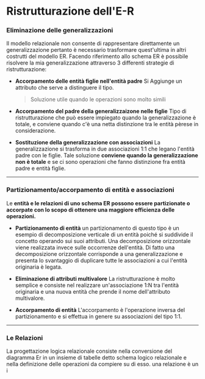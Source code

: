 
# Ristrutturazione dell'E-R
### Eliminazione delle generalizzazioni
Il modello relazionale non consente di rappresentare direttamente un generalizzazione pertanto è necessario trasformare quest'ultima in altri costrutti del modello ER.
Facendo riferimento allo schema ER è possibile risolvere la mia generalizzazione attraverso 3 differenti strategie di ristrutturazione:

- **Accorpamento delle entità figlie nell'entità padre**
Si Aggiunge un attributo che serve a distinguere il tipo.
	> Soluzione utile quando le operazioni sono molto simili

- **Accorpamento del padre della generalizzaizone nelle figlie**
Tipo di ristrutturazione che può essere impiegato quando la generalizzazione è totale, e conviene quando c'è una netta distinzione tra le entità pèrese in considerazione.

- **Sostituzione della generalizzazione con associazioni**
La generalizzazione si trasforma in due associazioni 1:1 che legano l'entità padre con le figlie.
Tale soluzione **conviene quando la generalizzazione non è totale** e se ci sono operazioni che fanno distinzione fra entità padre e entità figlie.

---

### Partizionamento/accorpamento di entità e associazioni

Le **entità e le relazioni di uno schema ER possono essere partizionate o accorpate con lo scopo di ottenere una maggiore efficienza delle operazioni.**

- **Partizionamento di entità**
un partizionamento di questo tipo è un esempio di decomposizione verticale di un entità poiché si suddivide il concetto operando sui suoi attributi.
Una decomposizione orizzontale viene realizzata invece sulle occorrenze dell'entità.
Di fatto una decomposizione orizzontale corrisponde a una generalizzazione e presenta lo svantaggio di duplicare tutte le associazioni a cui l'entità originaria è legata.

- **Eliminazione di attributi multivalore**
La ristrutturazione è molto semplice e consiste nel realizzare un'associazione 1:N tra l'entità originaria e una nuova entità che prende il nome dell'attributo multivalore.

- **Accorpamento di entità**
L'accorpamento è l'operazione inversa del partizionamento e si effettua in genere su associazioni del tipo 1:1.
- - - 
### Le Relazioni
La progettazione logica relazionale consiste nella conversione del diagramma Er in un insieme di tabelle detto schema logico relazionale e nella definizione delle operazioni da compiere su di esso.
una relazione è un i
<!--stackedit_data:
eyJoaXN0b3J5IjpbMTI1OTM4NDU4OCwxNDk4OTEwNDEsODg2Mj
UzMzY3XX0=
-->
